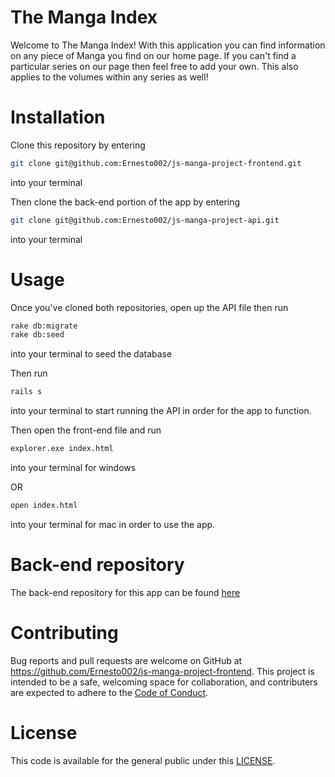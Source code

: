 # The Manga Index

Welcome to The Manga Index! With this application you can find information on any piece of Manga you find on our home page. If you can't find a particular series
on our page then feel free to add your own. This also applies to the volumes within any series as well!

# Installation

Clone this repository by entering
```bash
git clone git@github.com:Ernesto002/js-manga-project-frontend.git
```
into your terminal

Then clone the back-end portion of the app by entering
```bash
git clone git@github.com:Ernesto002/js-manga-project-api.git
```
into your terminal

# Usage

Once you've cloned both repositories, open up the API file then run
```bash
rake db:migrate
rake db:seed
```
into your terminal to seed the database

Then run 
```bash
rails s
```
into your terminal to start running the API in order for the app to function.

Then open the front-end file and run
```bash
explorer.exe index.html
```
into your terminal for windows

OR

```bash
open index.html
```
into your terminal for mac in order to use the app.

# Back-end repository

The back-end repository for this app can be found [here](https://github.com/Ernesto002/js-manga-project-api)

# Contributing

Bug reports and pull requests are welcome on GitHub at https://github.com/Ernesto002/js-manga-project-frontend. This project is intended to be a safe, welcoming space for collaboration, and contributers are expected to adhere to the [Code of Conduct](https://github.com/Ernesto002/js-manga-project-frontend/blob/master/CONTRIBUTING.md).

# License

This code is available for the general public under this [LICENSE](https://github.com/Ernesto002/js-manga-project-frontend/blob/master/LICENSE).
